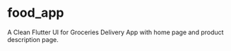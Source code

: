 # food_app

A Clean Flutter UI for Groceries Delivery App with home page and product description page.


